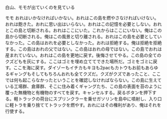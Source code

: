 白山、モモが出ていくのを見ている

モモ    おれはいかなければいかない。おれはこの島を燃やさなければいけない。おれは飽きた。おれに思い出はいらない。おれはこの記憶を必要としない。おれとこの島と切断される。おれはここにいた。これからはここにいない。俺はこの島から切断される。俺はこの風景と切り離される。おれはこの島を必要としていなかった。この島はおれを必要としなかった。おれは拒絶する。俺は拒絶を拒絶する。この島はおれの父ではない。この島はおれの母ではない。この島でおれは産まれていない。おれはこの島を更地に戻す。後悔させてやる。この島の全てのクズどもを灰にする。ここはゴミを埋め立ててできた場所だ。ゴミをゴミに戻す。ここを海に戻す。ダイゾーもイチカもキヨも2pacもカトウもお前もあらゆるギャングもそしてもちろんおれも全てクズだ。クズがクズであったこと、ここでは何も起こらなかったということを確認しなければならない。この島に生えている工場群、倉庫群、そこに住み着くギャングたち、この島の表面を苔のように覆った無機物と有機物のすべてを戻す。キャンセルする。戻るボタンを押下する。軽トラックの荷台にスプリンクラーを乗せガソリンを島中に噴射し、入り口に軽トラを乗り捨ててトラックを燃やす。おれにはその権利があり、俺はそれを行使する。